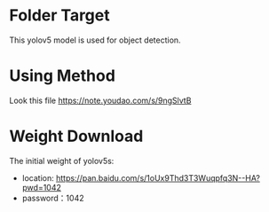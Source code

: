 # Folder Target
This yolov5 model is used for object detection.
# Using Method
Look this file <https://note.youdao.com/s/9ngSlvtB>
# Weight Download
The initial weight of yolov5s:
+ location: <https://pan.baidu.com/s/1oUx9Thd3T3Wuqpfq3N--HA?pwd=1042> 
+ password：1042
